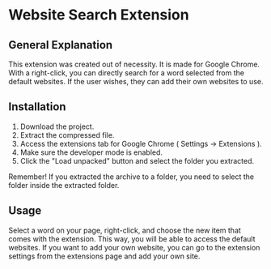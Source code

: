 # Website Search Extension

## General Explanation
This extension was created out of necessity. It is made for Google Chrome. With a right-click, you can directly search for a word selected from the default websites. If the user wishes, they can add their own websites to use.

## Installation
1. Download the project.
2. Extract the compressed file.
3. Access the extensions tab for Google Chrome ( Settings -> Extensions ).
4. Make sure the developer mode is enabled.
5. Click the "Load unpacked" button and select the folder you extracted.

Remember! If you extracted the archive to a folder, you need to select the folder inside the extracted folder.

## Usage
Select a word on your page, right-click, and choose the new item that comes with the extension. This way, you will be able to access the default websites. If you want to add your own website, you can go to the extension settings from the extensions page and add your own site.
